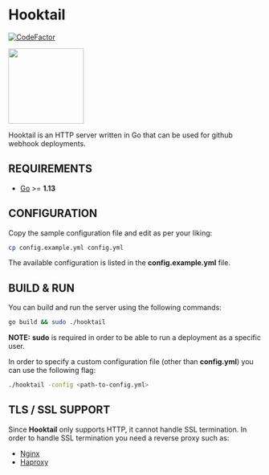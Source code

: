 # Hooktail

[![CodeFactor](https://www.codefactor.io/repository/github/klipitkas/hooktail/badge?s=afe43e6de344ceb5e154110b38cbecf8dcbf3568)](https://www.codefactor.io/repository/github/klipitkas/hooktail)

<img src="https://www.mariowiki.com/images/thumb/d/dd/Hooktail_Artwork_-_Paper_Mario_The_Thousand-Year_Door.png/1254px-Hooktail_Artwork_-_Paper_Mario_The_Thousand-Year_Door.png" width="150">

Hooktail is an HTTP server written in Go that can be used for github webhook
deployments.

## REQUIREMENTS

- [Go](https://golang.org/) >= **1.13**

## CONFIGURATION

Copy the sample configuration file and edit as per your liking:

```bash
cp config.example.yml config.yml
```

The available configuration is listed in the **config.example.yml** file.

## BUILD & RUN

You can build and run the server using the following commands:

```bash
go build && sudo ./hooktail
```

**NOTE:** **sudo** is required in order to be able to run a deployment as a
specific user.

In order to specify a custom configuration file (other than **config.yml**)
you can use the following flag:

```bash
./hooktail -config <path-to-config.yml>
```

## TLS / SSL SUPPORT

Since **Hooktail** only supports HTTP, it cannot handle SSL termination. In
order to handle SSL termination you need a reverse proxy such as:
- [Nginx](https://www.nginx.com)
- [Haproxy](https://www.haproxy.org)